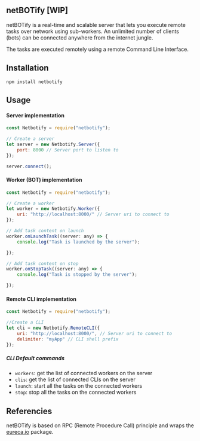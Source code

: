 ## netBOTify [WIP]

netBOTify is a real-time and scalable server that lets you execute remote tasks over network using sub-workers.
An unlimited number of clients (bots) can be connected anywhere from the internet jungle. 

The tasks are executed remotely using a remote Command Line Interface.

## Installation

```npm install netbotify```
## Usage
#### Server implementation
~~~~javascript
const Netbotify = require("netbotify");

// Create a server
let server = new Netbotify.Server({
    port: 8000 // Server port to listen to
});

server.connect();

~~~~

#### Worker (BOT) implementation
~~~~javascript
const Netbotify = require("netbotify");

// Create a worker
let worker = new Netbotify.Worker({
    uri: "http://localhost:8000/" // Server uri to connect to
});

// Add task content on launch
worker.onLaunchTask((server: any) => {
    console.log("Task is launched by the server");

});

// Add task content on stop
worker.onStopTask((server: any) => {
    console.log("Task is stopped by the server");

});


~~~~

#### Remote CLI implementation
~~~~javascript
const Netbotify = require("netbotify");

//Create a CLI
let cli = new Netbotify.RemoteCLI({
    uri: "http://localhost:8000/", // Server uri to connect to
    delimiter: "myApp" // CLI shell prefix
});

~~~~

##### CLI Default commands
- `workers`: get the list of connected workers on the server
- `clis`: get the list of connected CLIs on the server
- `launch`: start all the tasks on the connected workers
- `stop`: stop all the tasks on the connected workers

## Referencies

netBOTify is based on RPC (Remote Procedure Call) principle and wraps the [eureca.io](https://www.npmjs.com/package/eureca.io) package.